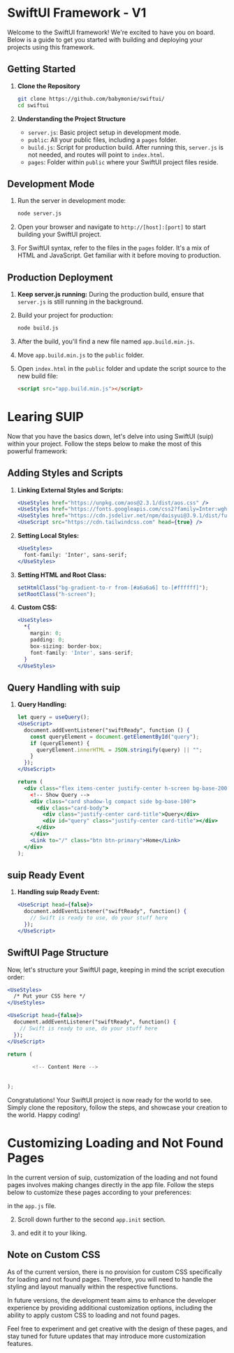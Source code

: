 # SwiftUI Framework - V1

Welcome to the SwiftUI framework! We're excited to have you on board. Below is a guide to get you started with building and deploying your projects using this framework.

## Getting Started

1. **Clone the Repository**
   ```bash
   git clone https://github.com/babymonie/swiftui/
   cd swiftui
   ```

2. **Understanding the Project Structure**
   - `server.js`: Basic project setup in development mode.
   - `public`: All your public files, including a `pages` folder.
   - `build.js`: Script for production build. After running this, `server.js` is not needed, and routes will point to `index.html`.
   - `pages`: Folder within `public` where your SwiftUI project files reside.
   
## Development Mode

1. Run the server in development mode:
   ```bash
   node server.js
   ```

2. Open your browser and navigate to `http://[host]:[port]` to start building your SwiftUI project.

3. For SwiftUI syntax, refer to the files in the `pages` folder. It's a mix of HTML and JavaScript. Get familiar with it before moving to production.

## Production Deployment

1. **Keep server.js running:**
   During the production build, ensure that `server.js` is still running in the background.

2. Build your project for production:
   ```bash
   node build.js
   ```

3. After the build, you'll find a new file named `app.build.min.js`.

4. Move `app.build.min.js` to the `public` folder.

5. Open `index.html` in the `public` folder and update the script source to the new build file:
   ```html
   <script src="app.build.min.js"></script>
   ```


# Learing SUIP

Now that you have the basics down, let's delve into using SwiftUI (suip) within your project. Follow the steps below to make the most of this powerful framework:

## Adding Styles and Scripts

1. **Linking External Styles and Scripts:**
   ```jsx
   <UseStyles href="https://unpkg.com/aos@2.3.1/dist/aos.css" />
   <UseStyles href="https://fonts.googleapis.com/css2?family=Inter:wght@300;600;900&display=swap" />
   <UseStyles href="https://cdn.jsdelivr.net/npm/daisyui@3.9.1/dist/full.css" />
   <UseScript src="https://cdn.tailwindcss.com" head={true} />
   ```

2. **Setting Local Styles:**
   ```jsx
   <UseStyles>
     font-family: 'Inter', sans-serif;
   </UseStyles>
   ```

3. **Setting HTML and Root Class:**
   ```jsx
   setHtmlClass("bg-gradient-to-r from-[#a6a6a6] to-[#ffffff]");
   setRootClass("h-screen");
   ```

4. **Custom CSS:**
   ```jsx
   <UseStyles>
     *{
       margin: 0;
       padding: 0;
       box-sizing: border-box;
       font-family: 'Inter', sans-serif;
     }
   </UseStyles>
   ```

## Query Handling with suip

1. **Query Handling:**
   ```jsx
   let query = useQuery();
   <UseScript>
     document.addEventListener("swiftReady", function () {
       const queryElement = document.getElementById("query");
       if (queryElement) {
         queryElement.innerHTML = JSON.stringify(query) || "";
       }
     });
   </UseScript>
   ```

   ```jsx
   return (
     <div class="flex items-center justify-center h-screen bg-base-200">
       <!-- Show Query -->
       <div class="card shadow-lg compact side bg-base-100">
         <div class="card-body">
           <div class="justify-center card-title">Query</div>
           <div id="query" class="justify-center card-title"></div>
         </div>
       </div>
       <Link to="/" class="btn btn-primary">Home</Link>
     </div>
   );
   ```

## suip Ready Event

1. **Handling suip Ready Event:**
   ```jsx
   <UseScript head={false}>
     document.addEventListener("swiftReady", function() {
       // Swift is ready to use, do your stuff here
     });
   </UseScript>
   ```

## SwiftUI Page Structure

Now, let's structure your SwiftUI page, keeping in mind the script execution order:

```jsx
<UseStyles>
  /* Put your CSS here */
</UseStyles>

<UseScript head={false}>
  document.addEventListener("swiftReady", function() {
    // Swift is ready to use, do your stuff here
  });
</UseScript>

return (
 
        <!-- Content Here -->
      
 
);

```

Congratulations! Your SwiftUI project is now ready for the world to see. Simply clone the repository, follow the steps, and showcase your creation to the world. Happy coding!

# Customizing Loading and Not Found Pages

In the current version of suip, customization of the loading and not found pages involves making changes directly in the app file. Follow the steps below to customize these pages according to your preferences:

 in the `app.js` file.

2. Scroll down further to the second `app.init` section.

3. and edit it to your liking.

## Note on Custom CSS

As of the current version, there is no provision for custom CSS specifically for loading and not found pages. Therefore, you will need to handle the styling and layout manually within the respective functions.

In future versions, the development team aims to enhance the developer experience by providing additional customization options, including the ability to apply custom CSS to loading and not found pages.

Feel free to experiment and get creative with the design of these pages, and stay tuned for future updates that may introduce more customization features.

